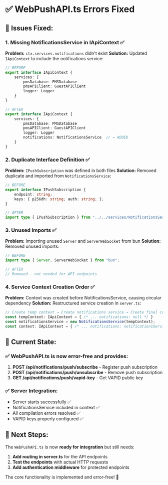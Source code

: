 # ✅ WebPushAPI.ts Errors Fixed

## 🔧 **Issues Fixed:**

### 1. **Missing NotificationsService in IApiContext** ✅
**Problem:** `ctx.services.notifications` didn't exist
**Solution:** Updated `IApiContext` to include the notifications service:

```typescript
// BEFORE
export interface IApiContext {
    services: {
        pmsDatabase: PMSDatabase
        pmsAPIClient: GuestAPIClient
        logger: Logger
    }
}

// AFTER
export interface IApiContext {
    services: {
        pmsDatabase: PMSDatabase
        pmsAPIClient: GuestAPIClient
        logger: Logger
        notifications: NotificationsService  // ← ADDED
    }
}
```

### 2. **Duplicate Interface Definition** ✅
**Problem:** `IPushSubscription` was defined in both files
**Solution:** Removed duplicate and imported from `NotificationsService`:

```typescript
// BEFORE
export interface IPushSubscription {
    endpoint: string;
    keys: { p256dh: string; auth: string; };
}

// AFTER
import type { IPushSubscription } from "../../services/NotificationsService";
```

### 3. **Unused Imports** ✅
**Problem:** Importing unused `Server` and `ServerWebSocket` from bun
**Solution:** Removed unused imports:

```typescript
// BEFORE
import type { Server, ServerWebSocket } from "bun";

// AFTER
// Removed - not needed for API endpoints
```

### 4. **Service Context Creation Order** ✅
**Problem:** Context was created before NotificationsService, causing circular dependency
**Solution:** Restructured service creation in `server.ts`:

```typescript
// Create temp context → Create notifications service → Create final context
const tempContext: IApiContext = { /* ... notifications: null */ }
const notificationsService = new NotificationsService(tempContext);
const context: IApiContext = { /* ... notifications: notificationsService */ }
```

## 🎯 **Current State:**

### ✅ **WebPushAPI.ts is now error-free and provides:**

1. **POST /api/notifications/push/subscribe** - Register push subscription
2. **POST /api/notifications/push/unsubscribe** - Remove push subscription  
3. **GET /api/notifications/push/vapid-key** - Get VAPID public key

### ✅ **Server Integration:**
- Server starts successfully ✅
- NotificationsService included in context ✅
- All compilation errors resolved ✅
- VAPID keys properly configured ✅

## 🚀 **Next Steps:**

The `WebPushAPI.ts` is now **ready for integration** but still needs:

1. **Add routing in server.ts** for the API endpoints
2. **Test the endpoints** with actual HTTP requests
3. **Add authentication middleware** for protected endpoints

The core functionality is implemented and error-free! 🎉

